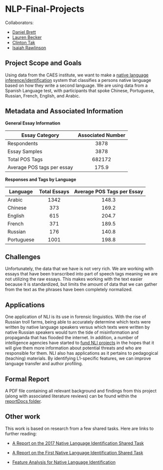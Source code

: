 # NLP-Final-Projects
Collaborators: 

* [Daniel Brett](https://github.com/dbrett90)
* [Lauren Becker](https://github.com/lnbecker)
* [Clinton Tak](https://github.com/clintontak)
* [Isaiah Rawlinson](https://github.com/irawlinson)

## Project Scope and Goals

Using data from the CAES institute, we want to make a [native language inference/identification](https://en.wikipedia.org/wiki/Native-language_identification) system that classifies a persons native language based on how they write a second language. We are using data from a Spanish Language test, with participants that spoke Chinese, Portuguese, Russian, French, English, and Arabic. 

## Metadata and Associated Information

**General Essay Information**


| Essay Category      | Associated Number       | 
| ------------- |:-------------:| 
| Respondents   | 3878 | 
| Essay Samples | 3878   |  
| Total POS Tags | 682172     | 
|Average POS tags per essay | 175.9| 

**Responses and Tags by Language**


| Language | Total Essays  | Average POS Tags per Essay|
| ------------- |:-------------:| :-----:|
| Arabic  | 1342| 148.3 |
 | Chinese | 373     |   169.2 |
| English | 615 |   204.7|
| French  | 371 | 189.5 |
| Russian | 176 | 140.8|
| Portuguese| 1001 | 198.8|



## Challenges 

Unfortunately, the data that we have is not very rich. We are working with essays that have been transcribed into part of speech tags meaning we are not utilizing the raw essays. This makes working with the text easier because it is standardized, but limits the amount of data that we can gather from the text as the phrases have been completely normalized. 

## Applications 

One application of NLI is its use in forensic linguistics. With the rise of Russian troll farms, being able to accurately determine which texts were written by native language speakers versus which texts were written by native Russian speakers would turn the tide of misinformation and propaganda that has flooded the internet. In addition, a number of intelligence agencies have started to [fund NLI projects](https://research.aston.ac.uk/portal/en/theses/linguistic-identifiers-of-l1-persian-speakers-writing-in-english(4e21bce7-f3af-47ec-8101-971a9f20b436).html) in the hopes that it will give them more information about potential threats and who are responsible for them. NLI also has applications as it pertains to pedagogical (teaching) materials. By identifying L1-specific features, we can improve language transfer and author profiling.

## Formal Report 

A PDF file containing all relevant background and findings from this project (along with associated literature reviews) can be found within the [reportDocs folder](https://github.com/ClintonTak/NLP-Final-Projects/tree/master/reportDocs). 

## Other work

This work is based on research from a few shared tasks. Here are links to further reading:

* [A Report on the 2017 Native Language Identification Shared Task](https://www.aclweb.org/anthology/W/W17/W17-5007.pdf)

* [A Report on the First Native Language Identification Shared Task](http://www.aclweb.org/anthology/W13-1706)

* [Feature Analysis for Native Language Identification](http://nlp.unibuc.ro/papers/nisioi15a.pdf) 

  ​
